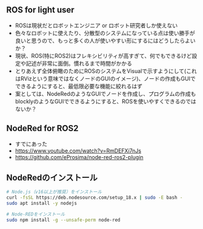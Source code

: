 ## ROS for light user
- ROSは現状だとロボットエンジニア or ロボット研究者しか使えない
- 色々なロボットに使えたり、分散型のシステムになっている点は使い勝手が良いと思うので、もっと多くの人が使いやすい形にするにはどうしたらよいか？
- 現状、ROS(特にROS2)はフレキシビリティが高すぎて、何でもできるけど設定や記述が非常に面倒。慣れるまで時間がかかる
- とりあえず全体俯瞰のためにROSのシステムをVisualで示すようにして(これはRVizという意味ではなくノードのGUIのイメージ)、ノードの作成もGUIでできるようにすると、最低限必要な機能に絞れるはず
- 案としては、NodeRedのようなGUIでノードを作成し、プログラムの作成もblocklyのようなGUIでできるようにすると、ROSを使いやすくできるのではないか？

## NodeRed for ROS2
- すでにあった
- https://www.youtube.com/watch?v=RmDEFXi7nJs
- https://github.com/eProsima/node-red-ros2-plugin

## NodeRedのインストール
```bash
# Node.js（v16以上が推奨）をインストール
curl -fsSL https://deb.nodesource.com/setup_18.x | sudo -E bash -
sudo apt install -y nodejs

# Node-REDをインストール
sudo npm install -g --unsafe-perm node-red

```